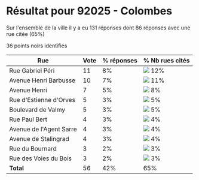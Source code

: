 # Résultat pour 92025 - Colombes

Sur l'ensemble de la ville il y a eu 131 réponses dont 86 réponses avec une rue citée (65%)

36 points noirs identifiés

| Rue | Vote | % réponses | % Nb rues cités|
|-----|------|------------|----------------|
| Rue Gabriel Péri | 11 | 8% | <img src="../../img/bar_12.gif" />&nbsp;12%|
| Avenue Henri Barbusse | 10 | 7% | <img src="../../img/bar_11.gif" />&nbsp;11%|
| Avenue Henri | 7 | 5% | <img src="../../img/bar_8.gif" />&nbsp;8%|
| Rue d'Estienne d'Orves | 5 | 3% | <img src="../../img/bar_5.gif" />&nbsp;5%|
| Boulevard de Valmy | 5 | 3% | <img src="../../img/bar_5.gif" />&nbsp;5%|
| Rue Paul Bert | 4 | 3% | <img src="../../img/bar_4.gif" />&nbsp;4%|
| Avenue de l'Agent Sarre | 4 | 3% | <img src="../../img/bar_4.gif" />&nbsp;4%|
| Avenue de Stalingrad | 4 | 3% | <img src="../../img/bar_4.gif" />&nbsp;4%|
| Rue du Bournard | 3 | 2% | <img src="../../img/bar_3.gif" />&nbsp;3%|
| Rue des Voies du Bois | 3 | 2% | <img src="../../img/bar_3.gif" />&nbsp;3%|
| **Total** | 56 | 42% | 65%|
